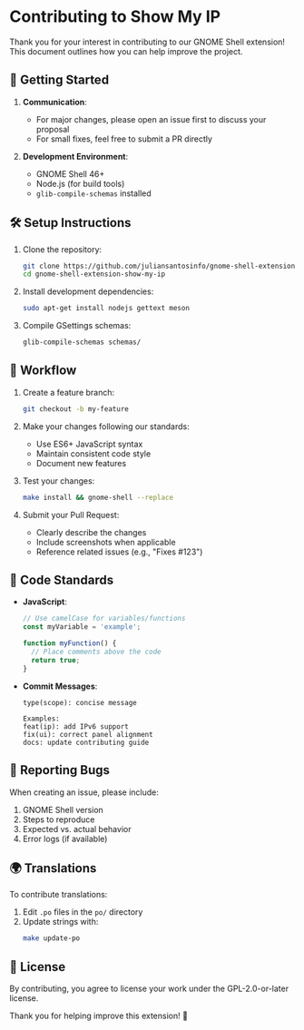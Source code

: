 # Contributing to Show My IP

Thank you for your interest in contributing to our GNOME Shell extension! This document outlines how you can help improve the project.

## 🚀 Getting Started

1. **Communication**:
   - For major changes, please open an issue first to discuss your proposal
   - For small fixes, feel free to submit a PR directly

2. **Development Environment**:
   - GNOME Shell 46+
   - Node.js (for build tools)
   - `glib-compile-schemas` installed

## 🛠 Setup Instructions

1. Clone the repository:
   ```bash
   git clone https://github.com/juliansantosinfo/gnome-shell-extension-show-my-ip.git
   cd gnome-shell-extension-show-my-ip
   ```

2. Install development dependencies:
   ```bash
   sudo apt-get install nodejs gettext meson
   ```

3. Compile GSettings schemas:
   ```bash
   glib-compile-schemas schemas/
   ```

## 🔄 Workflow

1. Create a feature branch:
   ```bash
   git checkout -b my-feature
   ```

2. Make your changes following our standards:
   - Use ES6+ JavaScript syntax
   - Maintain consistent code style
   - Document new features

3. Test your changes:
   ```bash
   make install && gnome-shell --replace
   ```

4. Submit your Pull Request:
   - Clearly describe the changes
   - Include screenshots when applicable
   - Reference related issues (e.g., "Fixes #123")

## 📜 Code Standards

- **JavaScript**:
  ```javascript
  // Use camelCase for variables/functions
  const myVariable = 'example';
  
  function myFunction() {
    // Place comments above the code
    return true;
  }
  ```

- **Commit Messages**:
  ```
  type(scope): concise message

  Examples:
  feat(ip): add IPv6 support
  fix(ui): correct panel alignment
  docs: update contributing guide
  ```

## 🐛 Reporting Bugs

When creating an issue, please include:
1. GNOME Shell version
2. Steps to reproduce
3. Expected vs. actual behavior
4. Error logs (if available)

## 🌍 Translations

To contribute translations:
1. Edit `.po` files in the `po/` directory
2. Update strings with:
   ```bash
   make update-po
   ```

## 📃 License

By contributing, you agree to license your work under the GPL-2.0-or-later license.

Thank you for helping improve this extension! 💙
